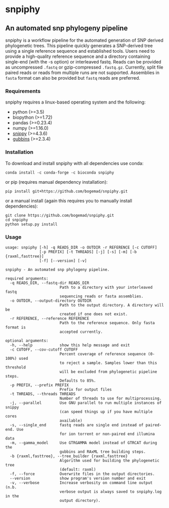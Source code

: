 # snpiphy
## An automated snp phylogeny pipeline

snpiphy is a workflow pipeline for the automated generation of SNP derived phylogenetic trees. This pipeline quickly generates a SNP-derived tree using a single reference sequence and established tools. Users need to provide a high-quality reference sequence and a directory containing single-end (with the -s option) or interleaved fastq. Reads can be provided as uncompressed `.fastq` or gzip-compressed `.fastq.gz`. Currently, split file paired reads or reads from multiple runs are not supported. Assemblies in `fasta` format can also be provided but `fastq` reads are preferred.

###  Requirements

snpiphy requires a linux-based operating system and the following:

- python (>=3.5)
- biopython (>=1.72)
- pandas (>=0.23.4)
- numpy (>=1.16.0)
- [snippy](https://github.com/tseemann/snippy) (>=4.3.6)
- [gubbins](https://github.com/sanger-pathogens/gubbins) (>=2.3.4)

### Installation

To download and install snpiphy with all dependencies use conda:
```
conda install -c conda-forge -c bioconda snpiphy
```

or pip (requires manual dependency installation): 
```
pip install git+https://github.com/bogemad/snpiphy.git
```

or a manual install (again this requires you to manually install dependencies):
```
git clone https://github.com/bogemad/snpiphy.git
cd snpiphy
python setup.py install
```

### Usage

```
usage: snpiphy [-h] -q READS_DIR -o OUTDIR -r REFERENCE [-c CUTOFF]
               [-p PREFIX] [-t THREADS] [-j] [-s] [-m] [-b {raxml,fasttree}]
               [-f] [--version] [-v]

snpiphy - An automated snp phylogeny pipeline.

required arguments:
  -q READS_DIR, --fastq-dir READS_DIR
                        Path to a directory with your interleaved fastq
                        sequencing reads or fasta assemblies.
  -o OUTDIR, --output-directory OUTDIR
                        Path to the output directory. A directory will be
                        created if one does not exist.
  -r REFERENCE, --reference REFERENCE
                        Path to the reference sequence. Only fasta format is
                        accepted currently.

optional arguments:
  -h, --help            show this help message and exit
  -c CUTOFF, --cov-cutoff CUTOFF
                        Percent coverage of reference sequence (0-100%) used
                        to reject a sample. Samples lower than this threshold
                        will be excluded from phylogenetic pipeline steps.
                        Defaults to 85%.
  -p PREFIX, --prefix PREFIX
                        Prefix for output files
  -t THREADS, --threads THREADS
                        Number of threads to use for multiprocessing.
  -j, --parallel        Use GNU parallel to run multiple instances of snippy
                        (can speed things up if you have multiple cores
                        available)
  -s, --single_end      fastq reads are single end instead of paired-end. Use
                        for ion torrent or non-paired end illumina data
  -m, --gamma_model     Use GTRGAMMA model instead of GTRCAT during the
                        gubbins and RAxML tree building steps.
  -b {raxml,fasttree}, --tree_builder {raxml,fasttree}
                        Algorithm used for building the phylogenetic tree
                        (default: raxml)
  -f, --force           Overwrite files in the output directories.
  --version             show program's version number and exit
  -v, --verbose         Increase verbosity on command line output (n.b.
                        verbose output is always saved to snpiphy.log in the
                        output directory).
```
